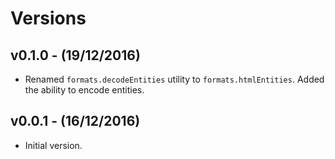 # Versions

## v0.1.0 - (19/12/2016)

* Renamed `formats.decodeEntities` utility to `formats.htmlEntities`. Added the
  ability to encode entities.


## v0.0.1 - (16/12/2016)

* Initial version.
